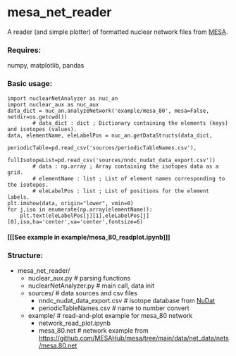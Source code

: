 # mesa_net_reader

A reader (and simple plotter) of formatted nuclear network files from [MESA](https://github.com/MESAHub/mesa).

### Requires:
numpy, matplotlib, pandas

### Basic usage:
```
import nuclearNetAnalyzer as nuc_an  
import nuclear_aux as nuc_aux  
data_dict = nuc_an.analyzeNetwork('example/mesa_80', mesa=False, netdir=os.getcwd())  
        # data_dict : dict ; Dictionary containing the elements (keys) and isotopes (values).  
data, elementName, eleLabelPos = nuc_an.getDataStructs(data_dict,  
                                                        periodicTable=pd.read_csv('sources/periodicTableNames.csv'),  
                                                        fullIsotopeList=pd.read_csv('sources/nndc_nudat_data_export.csv'))  
        # data : np.array ; Array containing the isotopes data as a grid.  
        # elementName : list ; List of element names corresponding to the isotopes.  
        # eleLabelPos : list ; List of positions for the element labels.  
plt.imshow(data, origin="lower", vmin=0)  
for j,iso in enumerate(np.array(elementName)):  
    plt.text(eleLabelPos[j][1],eleLabelPos[j][0],iso,ha='center',va='center',fontsize=6)  
```
#### [[[See example in example/mesa_80_readplot.ipynb]]]

### Structure:  
- mesa_net_reader/  
    - nuclear_aux.py                  # parsing functions  
    - nuclearNetAnalyzer.py           # main call, data init  
    - sources/                        # data sources and csv files  
        - nndc_nudat_data_export.csv  # isotope database from [NuDat](https://www.nndc.bnl.gov/nudat/)  
        - periodicTableNames.csv      # name to number convert  
    - example/                        # read-and-plot example for mesa_80 network  
        - network_read_plot.ipynb       
        - mesa_80.net                 # network example from https://github.com/MESAHub/mesa/tree/main/data/net_data/nets/mesa.80.net  
